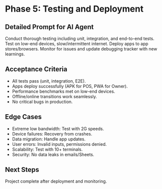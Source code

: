 # Phase 5: Testing and Deployment

## Detailed Prompt for AI Agent
Conduct thorough testing including unit, integration, and end-to-end tests. Test on low-end devices, slow/intermittent internet. Deploy apps to app stores/browsers. Monitor for issues and update debugging tracker with new learnings.

## Acceptance Criteria
- All tests pass (unit, integration, E2E).
- Apps deploy successfully (APK for POS, PWA for Owner).
- Performance benchmarks met on low-end devices.
- Offline/online transitions work seamlessly.
- No critical bugs in production.

## Edge Cases
- Extreme low bandwidth: Test with 2G speeds.
- Device failures: Recovery from crashes.
- Data migration: Handle app updates.
- User errors: Invalid inputs, permissions denied.
- Scalability: Test with 10+ terminals.
- Security: No data leaks in emails/Sheets.

## Next Steps
Project complete after deployment and monitoring.
